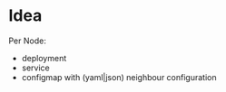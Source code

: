 # Idea 

Per Node: 

- deployment 
- service 
- configmap with (yaml|json) neighbour configuration 
